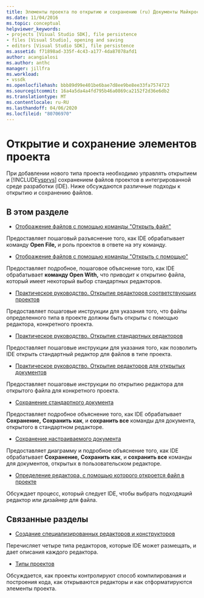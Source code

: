 ```yaml
---
title: Элементы проекта по открытию и сохранению (ru) Документы Майкрософт
ms.date: 11/04/2016
ms.topic: conceptual
helpviewer_keywords:
- projects [Visual Studio SDK], file persistence
- files [Visual Studio], opening and saving
- editors [Visual Studio SDK], file persistence
ms.assetid: f71898ad-335f-4c43-a177-4da87078afd1
author: acangialosi
ms.author: anthc
manager: jillfra
ms.workload:
- vssdk
ms.openlocfilehash: bbb89d99e401be6bae7d8ee9be8ee33fa7574723
ms.sourcegitcommit: 16a4a5da4a4fd795b46a0869ca2152f2d36e6db2
ms.translationtype: MT
ms.contentlocale: ru-RU
ms.lasthandoff: 04/06/2020
ms.locfileid: "80706970"
---
```

# <a name="opening-and-saving-project-items"></a>Открытие и сохранение элементов проекта
При добавлении нового типа проекта необходимо управлять открытием и [!INCLUDE[vsprvs](../../code-quality/includes/vsprvs_md.md)] сохранением файлов проектов в интегрированной среде разработки (IDE). Ниже обсуждаются различные подходы к открытию и сохранению файлов.

## <a name="in-this-section"></a>В этом разделе
- [Отображение файлов с помощью команды "Открыть файл"](../../extensibility/internals/displaying-files-by-using-the-open-file-command.md)

 Предоставляет пошаговый разъяснение того, как IDE обрабатывает команду **Open File,** и роль проектов в ответе на эту команду.

- [Отображение файлов с помощью команды "Открыть с помощью"](../../extensibility/internals/displaying-files-by-using-the-open-with-command.md)

 Предоставляет подробное, пошаговое объяснение того, как IDE обрабатывает **команду Open With,** что приводит к открытию файла, который имеет некоторый выбор стандартных редакторов.

- [Практическое руководство. Открытие редакторов соответствующих проектов](../../extensibility/how-to-open-project-specific-editors.md)

 Предоставляет пошаговые инструкции для указания того, что файлы определенного типа в проекте должны быть открыты с помощью редактора, конкретного проекта.

- [Практическое руководство. Открытие стандартных редакторов](../../extensibility/how-to-open-standard-editors.md)

 Предоставляет пошаговые инструкции для указания того, как позволить IDE открыть стандартный редактор для файлов в типе проекта.

- [Практическое руководство. Открытие редакторов для открытых документов](../../extensibility/how-to-open-editors-for-open-documents.md)

 Предоставляет пошаговые инструкции по открытию редактора для открытого файла для конкретного проекта.

- [Сохранение стандартного документа](../../extensibility/internals/saving-a-standard-document.md)

 Предоставляет подробное объяснение того, как IDE обрабатывает **Сохранение,** **Сохранить как**, и **сохранить все** команды для документа, открытого в стандартном редакторе.

- [Сохранение настраиваемого документа](../../extensibility/internals/saving-a-custom-document.md)

 Предоставляет диаграмму и подробное объяснение того, как IDE обрабатывает **Сохранение,** **Сохранить как**, и **сохранить все** команды для документов, открытых в пользовательском редакторе.

- [Определение редактора, с помощью которого откроется файл в проекте](../../extensibility/internals/determining-which-editor-opens-a-file-in-a-project.md)

 Обсуждает процесс, который следует IDE, чтобы выбрать подходящий редактор или дизайнер для файла.

## <a name="related-sections"></a>Связанные разделы
- [Создание специализированных редакторов и конструкторов](../../extensibility/creating-custom-editors-and-designers.md)

 Перечисляет четыре типа редакторов, которые IDE может размещать, и дает описания каждого редактора.

- [Типы проектов](../../extensibility/internals/project-types.md)

 Обсуждается, как проекты контролируют способ компилирования и построения кода, как открываются редакторы и как отформатируются элементы проекта.
